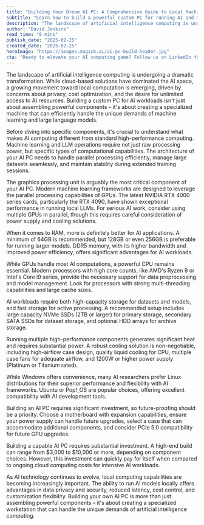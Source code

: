 ```yaml
---
title: "Building Your Dream AI PC: A Comprehensive Guide to Local Machine Learning and LLM Computing"
subtitle: "Learn how to build a powerful custom PC for running AI and machine learning workloads locally"
description: "The landscape of artificial intelligence computing is undergoing a dramatic transformation. While cloud-based solutions have dominated the AI space, a growing movement toward local computation is emerging, driven by concerns about privacy, cost optimization, and the desire for unlimited access to AI resources."
author: "David Jenkins"
read_time: "8 mins"
publish_date: "2025-02-25"
created_date: "2025-02-25"
heroImage: "https://images.magick.ai/ai-pc-build-header.jpg"
cta: "Ready to elevate your AI computing game? Follow us on LinkedIn for more expert insights on building and optimizing custom AI workstations, plus the latest trends in local machine learning computing."
---
```


The landscape of artificial intelligence computing is undergoing a dramatic transformation. While cloud-based solutions have dominated the AI space, a growing movement toward local computation is emerging, driven by concerns about privacy, cost optimization, and the desire for unlimited access to AI resources. Building a custom PC for AI workloads isn't just about assembling powerful components – it's about creating a specialized machine that can efficiently handle the unique demands of machine learning and large language models.

Before diving into specific components, it's crucial to understand what makes AI computing different from standard high-performance computing. Machine learning and LLM operations require not just raw processing power, but specific types of computational capabilities. The architecture of your AI PC needs to handle parallel processing efficiently, manage large datasets seamlessly, and maintain stability during extended training sessions.

The graphics processing unit is arguably the most critical component of your AI PC. Modern machine learning frameworks are designed to leverage the parallel processing capabilities of GPUs. The latest NVIDIA RTX 4000 series cards, particularly the RTX 4090, have shown exceptional performance in running local LLMs. For serious AI work, consider using multiple GPUs in parallel, though this requires careful consideration of power supply and cooling solutions.

When it comes to RAM, more is definitely better for AI applications. A minimum of 64GB is recommended, but 128GB or even 256GB is preferable for running larger models. DDR5 memory, with its higher bandwidth and improved power efficiency, offers significant advantages for AI workloads.

While GPUs handle most AI computations, a powerful CPU remains essential. Modern processors with high core counts, like AMD's Ryzen 9 or Intel's Core i9 series, provide the necessary support for data preprocessing and model management. Look for processors with strong multi-threading capabilities and large cache sizes.

AI workloads require both high-capacity storage for datasets and models, and fast storage for active processing. A recommended setup includes large capacity NVMe SSDs (2TB or larger) for primary storage, secondary SATA SSDs for dataset storage, and optional HDD arrays for archive storage.

Running multiple high-performance components generates significant heat and requires substantial power. A robust cooling solution is non-negotiable, including high-airflow case design, quality liquid cooling for CPU, multiple case fans for adequate airflow, and 1200W or higher power supply (Platinum or Titanium rated).

While Windows offers convenience, many AI researchers prefer Linux distributions for their superior performance and flexibility with AI frameworks. Ubuntu or Pop!_OS are popular choices, offering excellent compatibility with AI development tools.

Building an AI PC requires significant investment, so future-proofing should be a priority. Choose a motherboard with expansion capabilities, ensure your power supply can handle future upgrades, select a case that can accommodate additional components, and consider PCIe 5.0 compatibility for future GPU upgrades.

Building a capable AI PC requires substantial investment. A high-end build can range from $3,000 to $10,000 or more, depending on component choices. However, this investment can quickly pay for itself when compared to ongoing cloud computing costs for intensive AI workloads.

As AI technology continues to evolve, local computing capabilities are becoming increasingly important. The ability to run AI models locally offers advantages in data privacy and security, reduced latency, cost control, and customization flexibility. Building your own AI PC is more than just assembling powerful components – it's about creating a specialized workstation that can handle the unique demands of artificial intelligence computing.